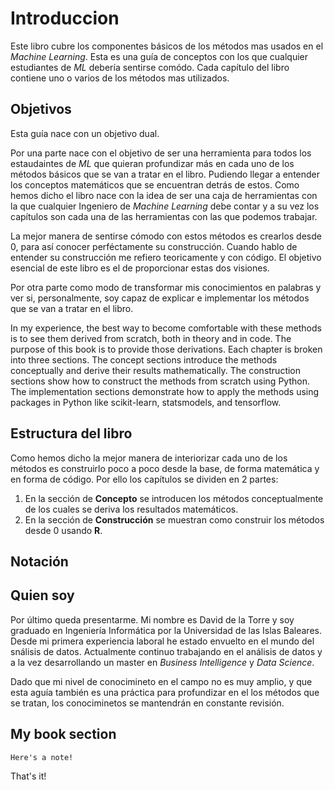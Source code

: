 # Introduccion

Este libro cubre los componentes básicos de los métodos mas usados en el *Machine Learning*. Esta es una guía de conceptos con los que cualquier estudiantes de *ML* debería sentirse comódo. Cada capítulo del libro contiene uno o varios de los métodos mas utilizados.

## Objetivos
Esta guía nace con un objetivo dual.

Por una parte nace con el objetivo de ser una herramienta para todos los estaudaintes de *ML* que quieran profundizar más en cada uno de los métodos básicos que se van a tratar en el libro. Pudiendo llegar a entender los conceptos matemáticos que se encuentran detrás de estos. Como hemos dicho el libro nace con la idea de ser una caja de herramientas con la que cualquier Ingeniero de *Machine Learning* debe contar y a su vez los capítulos son cada una de las herramientas con las que podemos trabajar.

La mejor manera de sentirse cómodo con estos métodos es crearlos desde 0, para así conocer perféctamente su construcción. Cuando hablo de entender su construcción me refiero teoricamente y con código. El objetivo esencial de este libro es el de proporcionar estas dos visiones.

Por otra parte como modo de transformar mis conocimientos en palabras y ver si, personalmente, soy capaz de explicar e implementar los métodos que se van a tratar en el libro. 

In my experience, the best way to become comfortable with these methods is to see them derived from scratch, both in theory and in code. The purpose of this book is to provide those derivations. Each chapter is broken into three sections. The concept sections introduce the methods conceptually and derive their results mathematically. The construction sections show how to construct the methods from scratch using Python. The implementation sections demonstrate how to apply the methods using packages in Python like scikit-learn, statsmodels, and tensorflow.

## Estructura del libro
Como hemos dicho la mejor manera de interiorizar cada uno de los métodos es construirlo poco a poco desde la base, de forma matemática y en forma de código. Por ello los capítulos se dividen en 2 partes:

1. En la sección de **Concepto** se introducen los métodos conceptualmente de los cuales se deriva los resultados matemáticos.
2. En la sección de **Construcción** se muestran como construir los métodos desde 0 usando **R**.

## Notación

## Quien soy
Por último queda presentarme. Mi nombre es David de la Torre y soy graduado en Ingeniería Informática por la Universidad de las Islas Baleares. Desde mi primera experiencia laboral he estado envuelto en el mundo del snálisis de datos. Actualmente continuo trabajando en el análisis de datos y a la vez desarrollando un master en *Business Intelligence* y *Data Science*.

Dado que mi nivel de conocimineto en el campo no es muy amplio, y que esta aguía también es una práctica para profundizar en el los métodos que se tratan, los conociminetos se mantendrán en constante revisión.

## My book section

```{note}
Here's a note!
```

That's it!